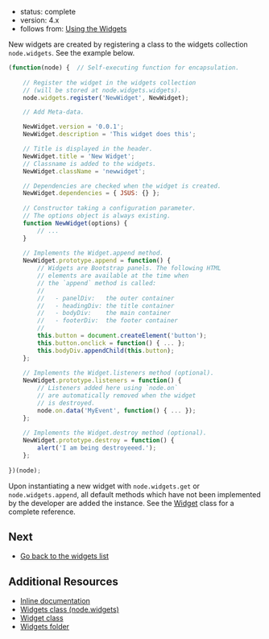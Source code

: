 - status: complete
- version: 4.x
- follows from: [Using the Widgets](Using-Widgets-v4)

New widgets are created by registering a class to the widgets
collection `node.widgets`. See the example below.

```javascript
(function(node) {  // Self-executing function for encapsulation.
    
    // Register the widget in the widgets collection
    // (will be stored at node.widgets.widgets).
    node.widgets.register('NewWidget', NewWidget);

    // Add Meta-data.

    NewWidget.version = '0.0.1';
    NewWidget.description = 'This widget does this';

    // Title is displayed in the header.
    NewWidget.title = 'New Widget';
    // Classname is added to the widgets.
    NewWidget.className = 'newwidget';

    // Dependencies are checked when the widget is created.
    NewWidget.dependencies = { JSUS: {} };
    
    // Constructor taking a configuration parameter.
    // The options object is always existing.
    function NewWidget(options) {
        // ...
    }
    
    // Implements the Widget.append method.
    NewWidget.prototype.append = function() {
        // Widgets are Bootstrap panels. The following HTML 
        // elements are available at the time when 
        // the `append` method is called:
        //
        //   - panelDiv:   the outer container
        //   - headingDiv: the title container
        //   - bodyDiv:    the main container
        //   - footerDiv:  the footer container
        //
        this.button = document.createElement('button');
        this.button.onclick = function() { ... };
        this.bodyDiv.appendChild(this.button);
    };
    
    // Implements the Widget.listeners method (optional).
    NewWidget.prototype.listeners = function() {
        // Listeners added here using `node.on` 
        // are automatically removed when the widget
        // is destroyed.
        node.on.data('MyEvent', function() { ... });
    };
    
    // Implements the Widget.destroy method (optional).
    NewWidget.prototype.destroy = function() {
        alert('I am being destroyeeed.');
    };
    
})(node);
```

Upon instantiating a new widget with `node.widgets.get` or
`node.widgets.append`, all default methods which have not been
implemented by the developer are added the instance. See the
[Widget](https://github.com/nodeGame/nodegame-widgets/blob/master/lib/Widget.js)
class for a complete reference.

## Next

- [Go back to the widgets list](Widgets-v4)

## Additional Resources

- [Inline documentation](http://nodegame.github.io/nodegame-widgets/docs/index.js.html)
- [Widgets class (node.widgets)](https://github.com/nodeGame/nodegame-widgets/blob/master/lib/Widgets.js)
- [Widget class](https://github.com/nodeGame/nodegame-widgets/blob/master/lib/Widget.js)
- [Widgets folder](https://github.com/nodeGame/nodegame-widgets/tree/master/widgets)
